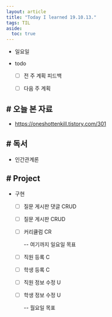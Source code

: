 ```yaml
---
layout: article
title: "Today I learned 19.10.13."
tags: TIL
aside:
  toc: true
---
```


- 일요일
- todo

  - [ ] 전 주 계획 피드백
  - [ ] 다음 주 계획 



## # 오늘 본 자료

-  https://oneshottenkill.tistory.com/301 





## # 독서

- 인간관계론

  


## # Project

- 구현

  - [ ] 질문 게시판 댓글 CRUD

  - [ ] 질문 게시판 CRUD

  - [ ] 커리큘럼 CR

    -- 여기까지 일요일 목표

  - [ ] 직원 등록 C

  - [ ] 학생 등록 C

  - [ ] 직원 정보 수정 U

  - [ ] 학생 정보 수정 U

    -- 월요일 목표